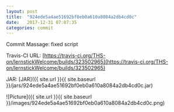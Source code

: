 ```yaml
---
layout: post
title:  "924ede5a4ae51692bf0eb0a610a8084a2db4cd0c"
date:   2017-12-31 07:07:35
categories: commit
---
```


Commit Massage: fixed script  

Travis-CI URL: [https://travis-ci.org/THS-on/lernstickWelcome/builds/323502965](https://travis-ci.org/THS-on/lernstickWelcome/builds/323502965)

JAR: [JAR]({{ site.url }}{{ site.baseurl }}/jars/924ede5a4ae51692bf0eb0a610a8084a2db4cd0c.jar)

![Picture]({{ site.url }}{{ site.baseurl }}/images/924ede5a4ae51692bf0eb0a610a8084a2db4cd0c.png)

